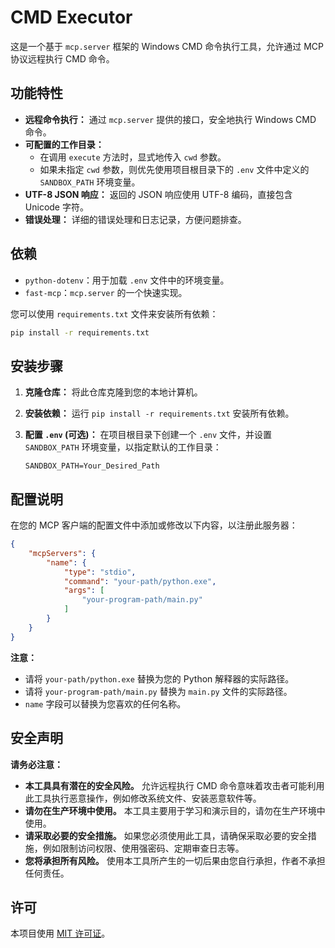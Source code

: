 # CMD Executor

这是一个基于 `mcp.server` 框架的 Windows CMD 命令执行工具，允许通过 MCP 协议远程执行 CMD 命令。

## 功能特性

*   **远程命令执行：** 通过 `mcp.server` 提供的接口，安全地执行 Windows CMD 命令。
*   **可配置的工作目录：**
    *  在调用 `execute` 方法时，显式地传入 `cwd` 参数。
    *  如果未指定 `cwd` 参数，则优先使用项目根目录下的 `.env` 文件中定义的 `SANDBOX_PATH` 环境变量。
*   **UTF-8 JSON 响应：** 返回的 JSON 响应使用 UTF-8 编码，直接包含 Unicode 字符。
*   **错误处理：** 详细的错误处理和日志记录，方便问题排查。

## 依赖

* `python-dotenv`：用于加载 `.env` 文件中的环境变量。
*   `fast-mcp`：`mcp.server` 的一个快速实现。

您可以使用 `requirements.txt` 文件来安装所有依赖：

```bash
pip install -r requirements.txt
```

## 安装步骤

1.  **克隆仓库：** 将此仓库克隆到您的本地计算机。
2.  **安装依赖：** 运行 `pip install -r requirements.txt` 安装所有依赖。
3.  **配置 `.env` (可选)：** 在项目根目录下创建一个 `.env` 文件，并设置 `SANDBOX_PATH` 环境变量，以指定默认的工作目录：

    ```dotenv
    SANDBOX_PATH=Your_Desired_Path
    ```

## 配置说明

在您的 MCP 客户端的配置文件中添加或修改以下内容，以注册此服务器：

```json
{
    "mcpServers": {
        "name": { 
            "type": "stdio",
            "command": "your-path/python.exe",
            "args": [
                "your-program-path/main.py"
            ]
        }
    }
}
```

**注意：**

*   请将 `your-path/python.exe` 替换为您的 Python 解释器的实际路径。
*   请将 `your-program-path/main.py` 替换为 `main.py` 文件的实际路径。
*   `name` 字段可以替换为您喜欢的任何名称。

## 安全声明

**请务必注意：**

*   **本工具具有潜在的安全风险。** 允许远程执行 CMD 命令意味着攻击者可能利用此工具执行恶意操作，例如修改系统文件、安装恶意软件等。
*   **请勿在生产环境中使用。** 本工具主要用于学习和演示目的，请勿在生产环境中使用。
*   **请采取必要的安全措施。** 如果您必须使用此工具，请确保采取必要的安全措施，例如限制访问权限、使用强密码、定期审查日志等。
*   **您将承担所有风险。** 使用本工具所产生的一切后果由您自行承担，作者不承担任何责任。

## 许可

本项目使用 [MIT 许可证](LICENSE)。

